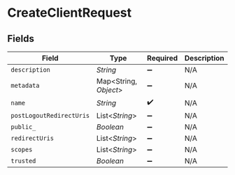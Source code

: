 # CreateClientRequest


## Fields

| Field                    | Type                     | Required                 | Description              |
| ------------------------ | ------------------------ | ------------------------ | ------------------------ |
| `description`            | *String*                 | :heavy_minus_sign:       | N/A                      |
| `metadata`               | Map<String, *Object*>    | :heavy_minus_sign:       | N/A                      |
| `name`                   | *String*                 | :heavy_check_mark:       | N/A                      |
| `postLogoutRedirectUris` | List<*String*>           | :heavy_minus_sign:       | N/A                      |
| `public_`                | *Boolean*                | :heavy_minus_sign:       | N/A                      |
| `redirectUris`           | List<*String*>           | :heavy_minus_sign:       | N/A                      |
| `scopes`                 | List<*String*>           | :heavy_minus_sign:       | N/A                      |
| `trusted`                | *Boolean*                | :heavy_minus_sign:       | N/A                      |